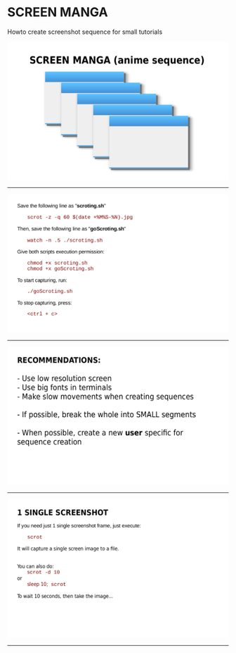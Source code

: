# SCREEN MANGA    
Howto create screenshot sequence for small tutorials  
  
<img src="doc/screen-manga-001.png" width=640px;/>
  
---
<img src="doc/screen-manga-002.png" width=640px;/>
  
---
<img src="doc/screen-manga-003.png" width=640px;/>
  
---
<img src="doc/screen-manga-004.png" width=640px;/>
  
---
  
  
  

